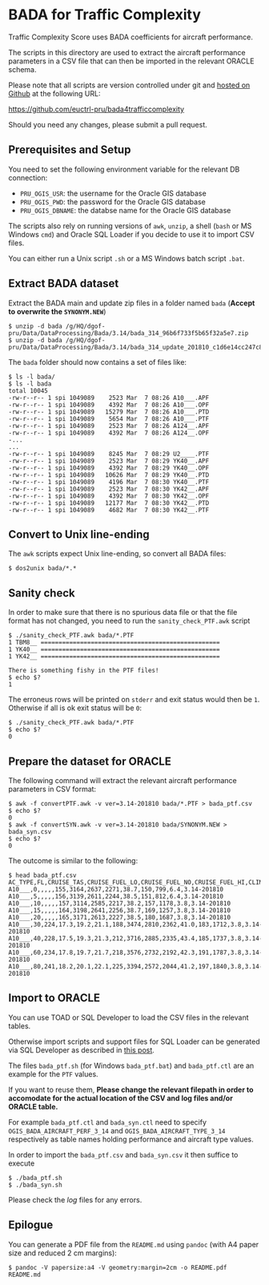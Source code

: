 # BADA for Traffic Complexity

Traffic Complexity Score uses BADA coefficients for aircraft performance.

The scripts in this directory are used to extract the aircraft performance
parameters in a CSV file that can then be imported in the relevant ORACLE schema.

Please note that all scripts are version controlled under git and
[hosted on Github][repo] at the following URL:

https://github.com/euctrl-pru/bada4trafficcomplexity

Should you need any changes, please submit a pull request.

## Prerequisites and Setup

You need to set the following environment variable for the relevant DB connection:

* `PRU_OGIS_USR`: the username for the Oracle GIS database
* `PRU_OGIS_PWD`: the password for the Oracle GIS database
* `PRU_OGIS_DBNAME`: the databse name for the Oracle GIS database

The scripts also rely on running versions of `awk`, `unzip`,
a shell (`bash` or MS Windows `cmd`) and Oracle SQL Loader if you decide
to use it to import CSV files.

You can either run a Unix script `.sh` or a MS Windows batch script `.bat`.

## Extract BADA dataset

Extract the BADA main and update zip files in a folder named `bada` (**Accept to overwrite the `SYNONYM.NEW`**)

```shell
$ unzip -d bada /g/HQ/dgof-pru/Data/DataProcessing/Bada/3.14/bada_314_96b6f733f5b65f32a5e7.zip
$ unzip -d bada /g/HQ/dgof-pru/Data/DataProcessing/Bada/3.14/bada_314_update_201810_c1d6e14cc247c8f5b6f6.zip
```


The `bada` folder should now contains a set of files like:

```shell
$ ls -l bada/
$ ls -l bada
total 10045
-rw-r--r-- 1 spi 1049089    2523 Mar  7 08:26 A10___.APF
-rw-r--r-- 1 spi 1049089    4392 Mar  7 08:26 A10___.OPF
-rw-r--r-- 1 spi 1049089   15279 Mar  7 08:26 A10___.PTD
-rw-r--r-- 1 spi 1049089    5654 Mar  7 08:26 A10___.PTF
-rw-r--r-- 1 spi 1049089    2523 Mar  7 08:26 A124__.APF
-rw-r--r-- 1 spi 1049089    4392 Mar  7 08:26 A124__.OPF
-...
...
-rw-r--r-- 1 spi 1049089    8245 Mar  7 08:29 U2____.PTF
-rw-r--r-- 1 spi 1049089    2523 Mar  7 08:29 YK40__.APF
-rw-r--r-- 1 spi 1049089    4392 Mar  7 08:29 YK40__.OPF
-rw-r--r-- 1 spi 1049089   10626 Mar  7 08:29 YK40__.PTD
-rw-r--r-- 1 spi 1049089    4196 Mar  7 08:30 YK40__.PTF
-rw-r--r-- 1 spi 1049089    2523 Mar  7 08:30 YK42__.APF
-rw-r--r-- 1 spi 1049089    4392 Mar  7 08:30 YK42__.OPF
-rw-r--r-- 1 spi 1049089   12177 Mar  7 08:30 YK42__.PTD
-rw-r--r-- 1 spi 1049089    4682 Mar  7 08:30 YK42__.PTF
```

## Convert to Unix line-ending

The `awk` scripts expect Unix line-ending, so convert all BADA files:

```shell
$ dos2unix bada/*.*
```


## Sanity check

In order to make sure that there is no spurious data file or
that the file format has not changed, you need to run the
`sanity_check_PTF.awk` script

```shell
$ ./sanity_check_PTF.awk bada/*.PTF
1 TBM8__ ==================================================
1 YK40__ ==================================================
1 YK42__ ==================================================

There is something fishy in the PTF files!
$ echo $?
1
```

The erroneus rows will be printed on `stderr` and exit status would then be `1`.
Otherwise if all is ok exit status will be `0`:

```shell
$ ./sanity_check_PTF.awk bada/*.PTF
$ echo $?
0
```

## Prepare the dataset for ORACLE

The following command will extract the relevant aircraft performance
parameters in CSV format:

```shell
$ awk -f convertPTF.awk -v ver=3.14-201810 bada/*.PTF > bada_ptf.csv
$ echo $?
0
$ awk -f convertSYN.awk -v ver=3.14-201810 bada/SYNONYM.NEW > bada_syn.csv
$ echo $?
0
```

The outcome is similar to the following:

```shell
$ head bada_ptf.csv
AC_TYPE,FL,CRUISE_TAS,CRUISE_FUEL_LO,CRUISE_FUEL_NO,CRUISE_FUEL_HI,CLIMB_TAS,CLIMB_ROCD_LO,CLIMB_ROCD_NO,CLIMB_ROCD_HI,CLIMB_FUEL_NO,DESCENT_TAS,DESCENT_ROCD_NO,DESCENT_FUEL_NO,BADA_VERSION
A10___,0,,,,,155,3164,2637,2271,38.7,150,799,6.4,3.14-201810
A10___,5,,,,,156,3139,2611,2244,38.5,151,812,6.4,3.14-201810
A10___,10,,,,,157,3114,2585,2217,38.2,157,1178,3.8,3.14-201810
A10___,15,,,,,164,3198,2641,2256,38.7,169,1257,3.8,3.14-201810
A10___,20,,,,,165,3171,2613,2227,38.5,180,1687,3.8,3.14-201810
A10___,30,224,17.3,19.2,21.1,188,3474,2810,2362,41.0,183,1712,3.8,3.14-201810
A10___,40,228,17.5,19.3,21.3,212,3716,2885,2335,43.4,185,1737,3.8,3.14-201810
A10___,60,234,17.8,19.7,21.7,218,3576,2732,2192,42.3,191,1787,3.8,3.14-201810
A10___,80,241,18.2,20.1,22.1,225,3394,2572,2044,41.2,197,1840,3.8,3.14-201810
```

## Import to ORACLE

You can use TOAD or SQL Developer to load the CSV files in the relevant tables.

Otherwise import scripts and support files for SQL Loader can be generated via
SQL Developer as described in [this post][sqlldr].

The files `bada_ptf.sh` (for Windows `bada_ptf.bat`) and `bada_ptf.ctl` are
an example for the `PTF` values.

If you want to reuse them, **Please change the relevant filepath in order to
accomodate for the actual location of the CSV and log files and/or ORACLE table.**

For example `bada_ptf.ctl` and `bada_syn.ctl` need to specify `OGIS_BADA_AIRCRAFT_PERF_3_14` and `OGIS_BADA_AIRCRAFT_TYPE_3_14` respectively as table names holding performance and aircraft type values.

In order to import the `bada_ptf.csv`  and `bada_syn.csv` it then suffice to execute

```shell
$ ./bada_ptf.sh
$ ./bada_syn.sh
```

Please check the *log* files for any errors.

## Epilogue

You can generate a PDF file from the `README.md` using `pandoc` (with A4 paper size
and reduced 2 cm margins):

```shell
$ pandoc -V papersize:a4 -V geometry:margin=2cm -o README.pdf README.md
```

[repo]: <https://github.com/euctrl-pru/bada4trafficcomplexity> "BADA scripts repo"
[sqlldr]: <http://www.thatjeffsmith.com/archive/2012/08/using-oracle-sql-developer-to-setup-sqlloader-runs/> "Generate SQL Loader script"
